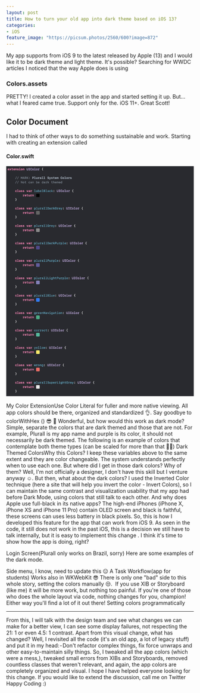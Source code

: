 ```yaml
---
layout: post
title: How to turn your old app into dark theme based on iOS 13?
categories:
- iOS
feature_image: "https://picsum.photos/2560/600?image=872"
---
```


My app supports from iOS 9 to the latest released by Apple (13) and I would like it to be dark theme and light theme. It's possible?
Searching for WWDC articles I noticed that the way Apple does is using

### Colors.assets ### 

PRETTY! I created a color asset in the app and started setting it up. But… what I feared came true. Support only for the. iOS 11+. Great Scott!


## Color Document ## 
I had to think of other ways to do something sustainable and work.
Starting with creating an extension called

#### Color.swift #### 

![My Color Extension](./My-Color-Extension.png)

My Color ExtensionUse Color Literal for fuller and more native viewing. All app colors should be there, organized and standardized 👌. Say goodbye to colorWithHex () 😎 💁
Wonderful, but how would this work as dark mode? Simple, separate the colors that are dark themed and those that are not. For example, Plurall is my app name and purple is its color, it should not necessarily be dark themed.
The following is an example of colors that contemplate both theme types (can be scaled for more than that 👨‍💻)
Dark Themed ColorsWhy this Colors?
I keep these variables above to the same extent and they are color changeable. The system understands perfectly when to use each one. But where did I get in those dark colors? Why of them?
Well, I'm not officially a designer, I don't have this skill but I venture anyway ☺️.
But then, what about the dark colors? I used the Inverted Color technique (here a site that will help you invert the color - Invert Colors), so I can maintain the same contrast and visualization usability that my app had before Dark Mode, using colors that still talk to each other.
And why does Apple use full-black in its native apps? The high-end iPhones (iPhone X, iPhone XS and iPhone 11 Pro) contain OLED screen and black is faithful, these screens can uses less battery in black pixels.
So, this is how I developed this feature for the app that can work from iOS 9. As seen in the code, it still does not work in the past iOS, this is a decision we still have to talk internally, but it is easy to implement this change .
I think it's time to show how the app is doing, right?

Login Screen(Plurall only works on Brazil, sorry)
Here are some examples of the dark mode.

Side menu, I know, need to update this 😑
A Task Workflow(app for students)
Works also in WKWebKit 😎
There is only one "bad" side to this whole story, setting the colors manually 😒.
 If you use XIB or Storyboard (like me) it will be more work, but nothing too painful. If you're one of those who does the whole layout via code, nothing changes for you, champion! Either way you'll find a lot of it out there!
Setting colors programmatically

---

From this, I will talk with the design team and see what changes we can make for a better view, I can see some display failures, not respecting the 21: 1 or even 4.5: 1 contrast.
Apart from this visual change, what has changed?
Well, I revisited all the code (it's an old app, a lot of legacy stuff) and put it in my head: - Don't refactor complex things, fix force unwraps and other easy-to-maintain silly things.
So, I tweaked all the app colors (which were a mess,), tweaked small errors from XIBs and Storyboards, removed countless classes that weren't relevant, and again, the app colors are completely organized and visual.
I hope I have helped everyone looking for this change. If you would like to extend the discussion, call me on Twitter
Happy Coding :)
